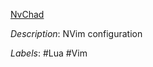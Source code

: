 [NvChad](https://github.com/siduck76/NvChad)

*Description*: NVim configuration

*Labels*: #Lua #Vim

